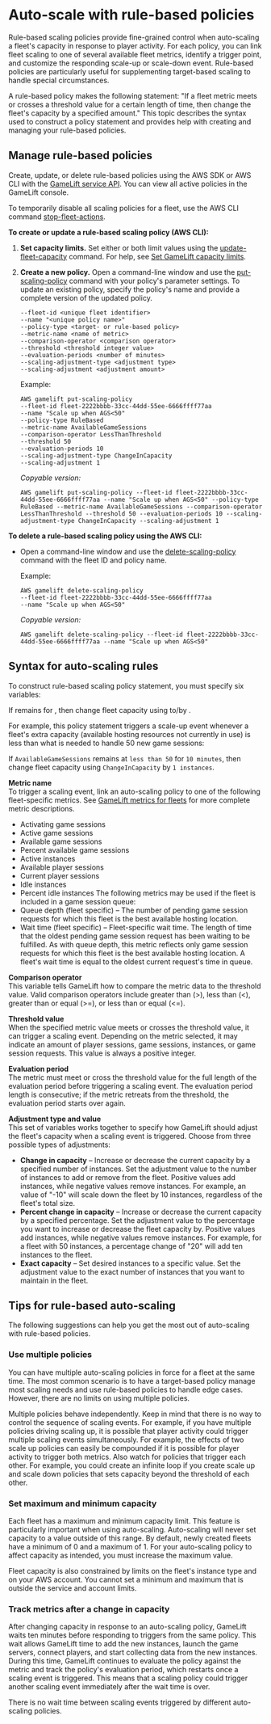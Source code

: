 # Auto\-scale with rule\-based policies<a name="fleets-autoscaling-rule"></a>

Rule\-based scaling policies provide fine\-grained control when auto\-scaling a fleet's capacity in response to player activity\. For each policy, you can link fleet scaling to one of several available fleet metrics, identify a trigger point, and customize the responding scale\-up or scale\-down event\. Rule\-based policies are particularly useful for supplementing target\-based scaling to handle special circumstances\. 

A rule\-based policy makes the following statement: "If a fleet metric meets or crosses a threshold value for a certain length of time, then change the fleet's capacity by a specified amount\." This topic describes the syntax used to construct a policy statement and provides help with creating and managing your rule\-based policies\.

## Manage rule\-based policies<a name="fleets-autoscaling-policy-setting-cli"></a>

Create, update, or delete rule\-based policies using the AWS SDK or AWS CLI with the [GameLift service API](https://docs.aws.amazon.com/gamelift/latest/apireference/)\. You can view all active policies in the GameLift console\. 

To temporarily disable all scaling policies for a fleet, use the AWS CLI command [stop\-fleet\-actions](https://docs.aws.amazon.com/cli/latest/reference/gamelift/stop-fleet-actions.html)\. 

**To create or update a rule\-based scaling policy \(AWS CLI\):**

1. **Set capacity limits\.** Set either or both limit values using the [update\-fleet\-capacity](https://docs.aws.amazon.com/cli/latest/reference/gamelift/update-fleet-capacity.html) command\. For help, see [Set GameLift capacity limits](fleets-capacity-limits.md)\.

1. **Create a new policy\.** Open a command\-line window and use the [put\-scaling\-policy](https://docs.aws.amazon.com/cli/latest/reference/gamelift/put-scaling-policy.html) command with your policy's parameter settings\. To update an existing policy, specify the policy's name and provide a complete version of the updated policy\.

   ```
   --fleet-id <unique fleet identifier>
   --name "<unique policy name>"
   --policy-type <target- or rule-based policy>
   --metric-name <name of metric>
   --comparison-operator <comparison operator>
   --threshold <threshold integer value>
   --evaluation-periods <number of minutes>
   --scaling-adjustment-type <adjustment type>
   --scaling-adjustment <adjustment amount>
   ```

   Example:

   ```
   AWS gamelift put-scaling-policy
   --fleet-id fleet-2222bbbb-33cc-44dd-55ee-6666ffff77aa
   --name "Scale up when AGS<50"
   --policy-type RuleBased
   --metric-name AvailableGameSessions
   --comparison-operator LessThanThreshold
   --threshold 50
   --evaluation-periods 10
   --scaling-adjustment-type ChangeInCapacity
   --scaling-adjustment 1
   ```

   *Copyable version:*

   ```
   AWS gamelift put-scaling-policy --fleet-id fleet-2222bbbb-33cc-44dd-55ee-6666ffff77aa --name "Scale up when AGS<50" --policy-type RuleBased --metric-name AvailableGameSessions --comparison-operator LessThanThreshold --threshold 50 --evaluation-periods 10 --scaling-adjustment-type ChangeInCapacity --scaling-adjustment 1
   ```

**To delete a rule\-based scaling policy using the AWS CLI:**
+ Open a command\-line window and use the [delete\-scaling\-policy](https://docs.aws.amazon.com/cli/latest/reference/gamelift/delete-scaling-policy.html) command with the fleet ID and policy name\.

  Example:

  ```
  AWS gamelift delete-scaling-policy
  --fleet-id fleet-2222bbbb-33cc-44dd-55ee-6666ffff77aa
  --name "Scale up when AGS<50"
  ```

  *Copyable version:*

  ```
  AWS gamelift delete-scaling-policy --fleet-id fleet-2222bbbb-33cc-44dd-55ee-6666ffff77aa --name "Scale up when AGS<50"
  ```

## Syntax for auto\-scaling rules<a name="fleets-autoscaling-rule-syntax"></a>

To construct rule\-based scaling policy statement, you must specify six variables:

If *<metric name>* remains *<comparison operator>* *<threshold value>* for *<evaluation period>*, then change fleet capacity using *<adjustment type>* to/by *<adjustment value>*\. 

For example, this policy statement triggers a scale\-up event whenever a fleet's extra capacity \(available hosting resources not currently in use\) is less than what is needed to handle 50 new game sessions: 

If `AvailableGameSessions` remains at `less than 50` for `10 minutes`, then change fleet capacity using `ChangeInCapacity` by `1 instances`\.

**Metric name**  
To trigger a scaling event, link an auto\-scaling policy to one of the following fleet\-specific metrics\. See [GameLift metrics for fleets](monitoring-cloudwatch.md#gamelift-metrics-fleet) for more complete metric descriptions\.  
+ Activating game sessions
+ Active game sessions
+ Available game sessions
+ Percent available game sessions 
+ Active instances
+ Available player sessions
+ Current player sessions 
+ Idle instances
+ Percent idle instances
The following metrics may be used if the fleet is included in a game session queue:  
+ Queue depth \(fleet specific\) – The number of pending game session requests for which this fleet is the best available hosting location\. 
+ Wait time \(fleet specific\) – Fleet\-specific wait time\. The length of time that the oldest pending game session request has been waiting to be fulfilled\. As with queue depth, this metric reflects only game session requests for which this fleet is the best available hosting location\. A fleet's wait time is equal to the oldest current request's time in queue\. 

**Comparison operator**  
This variable tells GameLift how to compare the metric data to the threshold value\. Valid comparison operators include greater than \(>\), less than \(<\), greater than or equal \(>=\), or less than or equal \(<=\)\.

**Threshold value**  
When the specified metric value meets or crosses the threshold value, it can trigger a scaling event\. Depending on the metric selected, it may indicate an amount of player sessions, game sessions, instances, or game session requests\. This value is always a positive integer\.

**Evaluation period**  
The metric must meet or cross the threshold value for the full length of the evaluation period before triggering a scaling event\. The evaluation period length is consecutive; if the metric retreats from the threshold, the evaluation period starts over again\.

**Adjustment type and value**  
This set of variables works together to specify how GameLift should adjust the fleet's capacity when a scaling event is triggered\. Choose from three possible types of adjustments:   
+ **Change in capacity** – Increase or decrease the current capacity by a specified number of instances\. Set the adjustment value to the number of instances to add or remove from the fleet\. Positive values add instances, while negative values remove instances\. For example, an value of "\-10" will scale down the fleet by 10 instances, regardless of the fleet's total size\. 
+ **Percent change in capacity** – Increase or decrease the current capacity by a specified percentage\. Set the adjustment value to the percentage you want to increase or decrease the fleet capacity by\. Positive values add instances, while negative values remove instances\. For example, for a fleet with 50 instances, a percentage change of "20" will add ten instances to the fleet\. 
+ **Exact capacity** – Set desired instances to a specific value\. Set the adjustment value to the exact number of instances that you want to maintain in the fleet\.

## Tips for rule\-based auto\-scaling<a name="fleets-autoscaling-rule-tips"></a>

The following suggestions can help you get the most out of auto\-scaling with rule\-based policies\. 

### Use multiple policies<a name="fleets-autoscaling-policy-tips-multiples"></a>

You can have multiple auto\-scaling policies in force for a fleet at the same time\. The most common scenario is to have a target\-based policy manage most scaling needs and use rule\-based policies to handle edge cases\. However, there are no limits on using multiple policies\.

Multiple policies behave independently\. Keep in mind that there is no way to control the sequence of scaling events\. For example, if you have multiple policies driving scaling up, it is possible that player activity could trigger multiple scaling events simultaneously\. For example, the effects of two scale up policies can easily be compounded if it is possible for player activity to trigger both metrics\. Also watch for policies that trigger each other\. For example, you could create an infinite loop if you create scale up and scale down policies that sets capacity beyond the threshold of each other\. 

### Set maximum and minimum capacity<a name="fleets-autoscaling-policy-tips-maximums"></a>

Each fleet has a maximum and minimum capacity limit\. This feature is particularly important when using auto\-scaling\. Auto\-scaling will never set capacity to a value outside of this range\. By default, newly created fleets have a minimum of 0 and a maximum of 1\. For your auto\-scaling policy to affect capacity as intended, you must increase the maximum value\. 

Fleet capacity is also constrained by limits on the fleet's instance type and on your AWS account\. You cannot set a minimum and maximum that is outside the service and account limits\.

### Track metrics after a change in capacity<a name="fleets-autoscaling-policy-tips-cooldown"></a>

After changing capacity in response to an auto\-scaling policy, GameLift waits ten minutes before responding to triggers from the same policy\. This wait allows GameLift time to add the new instances, launch the game servers, connect players, and start collecting data from the new instances\. During this time, GameLift continues to evaluate the policy against the metric and track the policy's evaluation period, which restarts once a scaling event is triggered\. This means that a scaling policy could trigger another scaling event immediately after the wait time is over\.

There is no wait time between scaling events triggered by different auto\-scaling policies\. 